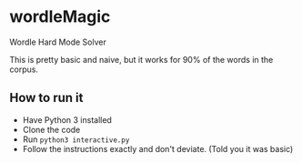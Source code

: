 # wordleMagic
Wordle Hard Mode Solver

This is pretty basic and naive, but it works for 90% of the words in the corpus.

## How to run it
* Have Python 3 installed
* Clone the code
* Run `python3 interactive.py`
* Follow the instructions exactly and don't deviate. (Told you it was basic)
